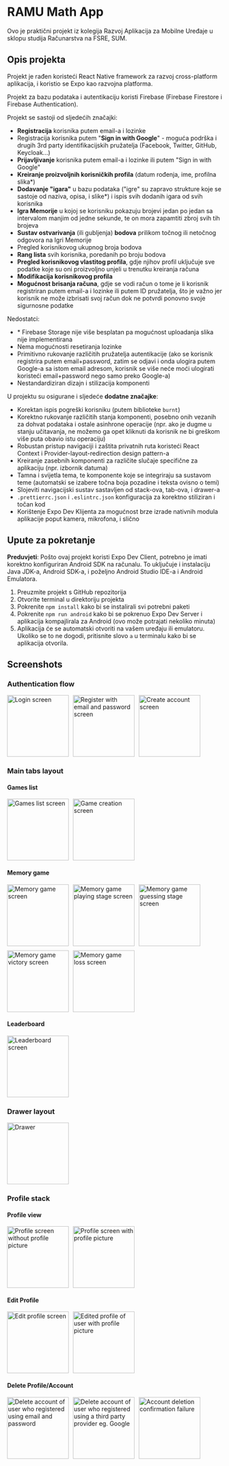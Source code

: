 # RAMU Math App

Ovo je praktični projekt iz kolegija Razvoj Aplikacija za Mobilne Uređaje u
sklopu studija Računarstva na FSRE, SUM.

## Opis projekta

Projekt je rađen koristeći React Native framework za razvoj cross-platform
aplikacija, i koristio se Expo kao razvojna platforma.

Projekt za bazu podataka i autentikaciju koristi Firebase (Firebase Firestore i
Firebase Authentication).

Projekt se sastoji od sljedećih značajki:

- **Registracija** korisnika putem email-a i lozinke
- Registracija korisnika putem "**Sign in with Google**" - moguća podrška i
  drugih 3rd party identifikacijskih pružatelja (Facebook, Twitter, GitHub,
  Keycloak...)
- **Prijavljivanje** korisnika putem email-a i lozinke ili putem "Sign in with
  Google"
- **Kreiranje proizvoljnih korisničkih profila** (datum rođenja, ime, profilna
  slika\*)
- **Dodavanje "igara"** u bazu podataka ("igre" su zapravo strukture koje se
  sastoje od naziva, opisa, i slike\*) i ispis svih dodanih igara od svih
  korisnika
- **Igra Memorije** u kojoj se korisniku pokazuju brojevi jedan po jedan sa
  intervalom manjim od jedne sekunde, te on mora zapamtiti zbroj svih tih
  brojeva
- **Sustav ostvarivanja** (ili gubljenja) **bodova** prilikom točnog ili
  netočnog odgovora na Igri Memorije
- Pregled korisnikovog ukupnog broja bodova
- **Rang lista** svih korisnika, poredanih po broju bodova
- **Pregled korisnikovog vlastitog profila**, gdje njihov profil uključuje sve
  podatke koje su oni proizvoljno unjeli u trenutku kreiranja računa
- **Modifikacija korisnikovog profila**
- **Mogućnost brisanja računa**, gdje se vodi račun o tome je li korisnik
  registriran putem email-a i lozinke ili putem ID pružatelja, što je važno jer
  korisnik ne može izbrisati svoj račun dok ne potvrdi ponovno svoje sigurnosne
  podatke

Nedostatci:

- \* Firebase Storage nije više besplatan pa mogućnost uploadanja slika nije
  implementirana
- Nema mogućnosti resetiranja lozinke
- Primitivno rukovanje različitih pružatelja autentikacije (ako se korisnik
  registrira putem email+password, zatim se odjavi i onda ulogira putem Google-a
  sa istom email adresom, korisnik se više neće moći ulogirati koristeći
  email+password nego samo preko Google-a)
- Nestandardiziran dizajn i stilizacija komponenti

U projektu su osigurane i sljedeće **dodatne značajke**:

- Korektan ispis pogreški korisniku (putem biblioteke `burnt`)
- Korektno rukovanje različitih stanja komponenti, posebno onih vezanih za
  dohvat podataka i ostale asinhrone operacije (npr. ako je dugme u stanju
  učitavanja, ne možemo ga opet kliknuti da korisnik ne bi greškom više puta
  obavio istu operaciju)
- Robustan pristup navigaciji i zaštita privatnih ruta koristeći React Context i
  Provider-layout-redirection design pattern-a
- Kreiranje zasebnih komponenti za različite slučaje specifične za aplikaciju
  (npr. izbornik datuma)
- Tamna i svijetla tema, te komponente koje se integriraju sa sustavom teme
  (automatski se izabere točna boja pozadine i teksta ovisno o temi)
- Slojeviti navigacijski sustav sastavljen od stack-ova, tab-ova, i drawer-a
- `.prettierrc.json` i `.eslintrc.json` konfiguracija za korektno stiliziran i
  točan kod
- Korištenje Expo Dev Klijenta za mogućnost brze izrade nativnih modula
  aplikacije poput kamera, mikrofona, i slično

## Upute za pokretanje

**Preduvjeti**: Pošto ovaj projekt koristi Expo Dev Client, potrebno je imati
korektno konfiguriran Android SDK na računalu. To uključuje i instalaciju Java
JDK-a, Android SDK-a, i poželjno Android Studio IDE-a i Android Emulatora.

1. Preuzmite projekt s GitHub repozitorija
2. Otvorite terminal u direktoriju projekta
3. Pokrenite `npm install` kako bi se instalirali svi potrebni paketi
4. Pokrenite `npm run android` kako bi se pokrenuo Expo Dev Server i aplikacija
   kompajlirala za Android (ovo može potrajati nekoliko minuta)
5. Aplikacija će se automatski otvoriti na vašem uređaju ili emulatoru. Ukoliko
   se to ne dogodi, pritisnite slovo `a` u terminalu kako bi se aplikacija
   otvorila.

## Screenshots

### Authentication flow

<div style="display: flex; gap: 10px; flex-wrap: wrap;">
  <img src="./docs/images/Login%20screen.jpg" alt="Login screen" width="144px">
  <img src="./docs/images/Email%20and%20password%20register%20screen.jpg" alt="Register with email and password screen" width="144px">
  <img src="./docs/images/Profile%20creation%20screen.jpg" alt="Create account screen" width="144px">
</div>

### Main tabs layout

#### Games list

<div style="display: flex; gap: 10px; flex-wrap: wrap;">
  <img src="./docs/images/Games%20list%20screen.jpg" alt="Games list screen" width="144px">
  <img src="./docs/images/Create%20game%20modal%20screen.jpg" alt="Game creation screen" width="144px">
</div>

#### Memory game

<div style="display: flex; gap: 10px; flex-wrap: wrap;">
  <img src="./docs/images/Memory%20game%20screen.jpg" alt="Memory game screen" width="144px">
  <img src="./docs/images/Memory%20game%20playing%20stage.jpg" alt="Memory game playing stage screen" width="144px">
  <img src="./docs/images/Memory%20game%20guessing%20stage.jpg" alt="Memory game guessing stage screen" width="144px">
  <img src="./docs/images/Memory%20game%20victory%20screen.jpg" alt="Memory game victory screen" width="144px">
  <img src="./docs/images/Memory%20game%20loss%20screen.jpg" alt="Memory game loss screen" width="144px">
</div>

#### Leaderboard

<div style="display: flex; gap: 10px; flex-wrap: wrap;">
  <img src="./docs/images/Leaderboard%20screen.jpg" alt="Leaderboard screen" width="144px">
</div>

### Drawer layout

<div style="display: flex; gap: 10px; flex-wrap: wrap;">
  <img src="./docs/images/Drawer.jpg" alt="Drawer" width="144px">
</div>

### Profile stack

#### Profile view

<div style="display: flex; gap: 10px; flex-wrap: wrap;">
  <img src="./docs/images/Profile%20screen%20of%20user%20without%20profile%20picture.jpg" alt="Profile screen without profile picture" width="144px">
  <img src="./docs/images/Profile%20screen%20of%20user%20with%20profile%20picture.jpg" alt="Profile screen with profile picture" width="144px">
</div>

#### Edit Profile

<div style="display: flex; gap: 10px; flex-wrap: wrap;">
  <img src="./docs/images/Edit%20profile%20screen.jpg" alt="Edit profile screen" width="144px">
  <img src="./docs/images/Edited%20profile%20of%20user%20with%20profile%20picture.jpg" alt="Edited profile of user with profile picture" width="144px">
</div>

#### Delete Profile/Account

<div style="display: flex; gap: 10px; flex-wrap: wrap;">
	<img src="./docs/images/Account%20deletion%20screen%20for%20user%20who%20registered%20using%20email%20and%20password.jpg" alt="Delete account of user who registered using email and password" width="144px">
	<img src="./docs/images/Account%20deletion%20screen%20with%20user%20who%20registered%20using%20a%20third%20party%20provider%20eg.%20Google.jpg" alt="Delete account of user who registered using a third party provider eg. Google" width="144px">
	<img src="./docs/images/Account%20deletion%20credential%20confirmation%20failure.jpg" alt="Account deletion confirmation failure" width="144px">
</div>
